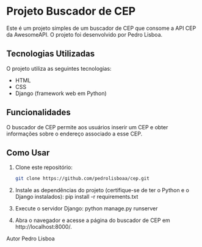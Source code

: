 # Projeto Buscador de CEP

Este é um projeto simples de um buscador de CEP que consome a API CEP da AwesomeAPI. O projeto foi desenvolvido por Pedro Lisboa.

## Tecnologias Utilizadas

O projeto utiliza as seguintes tecnologias:

- HTML
- CSS
- Django (framework web em Python)

## Funcionalidades

O buscador de CEP permite aos usuários inserir um CEP e obter informações sobre o endereço associado a esse CEP.

## Como Usar

1. Clone este repositório:

   ```bash
   git clone https://github.com/pedrolisboaa/cep.git


2. Instale as dependências do projeto (certifique-se de ter o Python e o Django instalados):
    pip install -r requirements.txt

3. Execute o servidor Django:
    python manage.py runserver

4. Abra o navegador e acesse a página do buscador de CEP em http://localhost:8000/.

Autor
Pedro Lisboa
